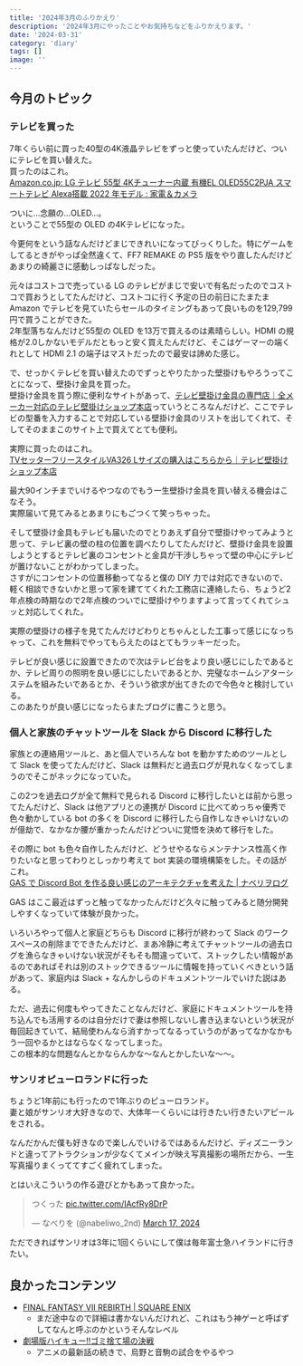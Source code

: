 ```yaml
---
title: '2024年3月のふりかえり'
description: '2024年3月にやったことやお気持ちなどをふりかえります。'
date: '2024-03-31'
category: 'diary'
tags: []
image: ''
---
```


## 今月のトピック

### テレビを買った

7年くらい前に買った40型の4K液晶テレビをずっと使っていたんだけど、ついにテレビを買い替えた。  
買ったのはこれ。  
[Amazon.co.jp: LG テレビ 55型 4Kチューナー内蔵 有機EL OLED55C2PJA スマートテレビ Alexa搭載 2022 年モデル : 家電＆カメラ](https://www.amazon.co.jp/gp/product/B09Z2XVL5X/?th=1)

ついに…念願の…OLED…。  
ということで55型の OLED の4Kテレビになった。

今更何をという話なんだけどまじできれいになってびっくりした。特にゲームをしてるときがやっぱ全然違くて、FF7 REMAKE の PS5 版をやり直したんだけどあまりの綺麗さに感動しっぱなしだった。

元々はコストコで売っている LG のテレビがまじで安いで有名だったのでコストコで買おうとしてたんだけど、コストコに行く予定の日の前日にたまたま Amazon でテレビを見ていたらセールのタイミングもあって良いものを129,799円で買うことができた。  
2年型落ちなんだけど55型の OLED を13万で買えるのは素晴らしい。HDMI の規格が2.0しかないモデルだともっと安く買えたんだけど、そこはゲーマーの端くれとして HDMI 2.1 の端子はマストだったので最安は諦めた感じ。

で、せっかくテレビを買い替えたのでずっとやりたかった壁掛けもやろうってことになって、壁掛け金具を買った。  
壁掛け金具を買う際に便利なサイトがあって、[テレビ壁掛け金具の専門店｜全メーカー対応のテレビ壁掛けショップ本店](https://kabekaketv-shop.com/)っていうところなんだけど、ここでテレビの型番を入力することで対応している壁掛け金具のリストを出してくれて、そしてそのままこのサイト上で買えてとても便利。

実際に買ったのはこれ。  
[TVセッターフリースタイルVA326 Lサイズの購入はこちらから｜テレビ壁掛けショップ本店](https://kabekaketv-shop.com/products/detail.php?product_id=663)

最大90インチまでいけるやつなのでもう一生壁掛け金具を買い替える機会はこなそう。  
実際届いて見てみるとあまりにもごつくて笑っちゃった。

そして壁掛け金具もテレビも届いたのでとりあえず自分で壁掛けやってみようと思って、テレビ裏の壁の柱の位置を調べたりしてたんだけど、壁掛け金具を設置しようとするとテレビ裏のコンセントと金具が干渉しちゃって壁の中心にテレビが置けないことがわかってしまった。  
さすがにコンセントの位置移動ってなると僕の DIY 力では対応できないので、軽く相談できないかと思って家を建ててくれた工務店に連絡したら、ちょうど2年点検の時期なので2年点検のついでに壁掛けやりますよって言ってくれてシュッと対応してくれた。

実際の壁掛けの様子を見てたんだけどわりとちゃんとした工事って感じになっちゃって、これを無料でやってもらえたのはとてもラッキーだった。

テレビが良い感じに設置できたので次はテレビ台をより良い感じにしたであるとか、テレビ周りの照明を良い感じにしたいであるとか、完璧なホームシアターシステムを組みたいであるとか、そういう欲求が出てきたので今色々と検討している。  
このあたりが良い感じになったらまたブログに書こうと思う。

### 個人と家族のチャットツールを Slack から Discord に移行した

家族との連絡用ツールと、あと個人でいろんな bot を動かすためのツールとして Slack を使ってたんだけど、Slack は無料だと過去ログが見れなくなってしまうのでそこがネックになっていた。

この2つを過去ログが全て無料で見られる Discord に移行したいとは前から思ってたんだけど、Slack は他アプリとの連携が Discord に比べてめっちゃ優秀で色々動かしている bot の多くを Discord に移行したら自作しなきゃいけないのが億劫で、なかなか腰が重かったんだけどついに覚悟を決めて移行をした。

その際に bot も色々自作したんだけど、どうせやるならメンテナンス性高く作りたいなと思ってわりとしっかり考えて bot 実装の環境構築をした。その話がこれ。  
[GAS で Discord Bot を作る良い感じのアーキテクチャを考えた | ナベリヲログ](https://blog.nabeliwo.com/2024/03/gas-discord-bot/)

GAS はここ最近はずっと触ってなかったんだけど久々に触ってみると随分開発しやすくなっていて体験が良かった。

いろいろやって個人と家庭どちらも Discord に移行が終わって Slack のワークスペースの削除までできたんだけど、まあ冷静に考えてチャットツールの過去ログを漁らなきゃいけない状況がそもそも間違っていて、ストックしたい情報があるのであればそれは別のストックできるツールに情報を持っていくべきという話があって、家庭内は Slack + なんかしらのドキュメントツールでいけた説はある。

ただ、過去に何度もやってきたことなんだけど、家庭にドキュメントツールを持ち込んでも活用するのは自分だけで妻は参照しないし書き込まないという状況が毎回起きていて、結局使わんなら消すかってなるっていうのがあってなかなかもう一回やるかとはならなくなってしまった。  
この根本的な問題なんとかならんかな〜なんとかしたいな〜〜。

### サンリオピューロランドに行った

ちょうど1年前にも行ったので1年ぶりのピューロランド。  
妻と娘がサンリオ大好きなので、大体年一くらいには行きたい行きたいアピールをされる。

なんだかんだ僕も好きなので楽しんでいけるではあるんだけど、ディズニーランドと違ってアトラクションが少なくてメインが映え写真撮影の場所だから、一生写真撮りまくっててすごく疲れてしまった。

とはいえこういうの作る遊びとかもあって良かった。

<blockquote class="twitter-tweet"><p lang="ja" dir="ltr">つくった <a href="https://t.co/IAcfRy8DrP">pic.twitter.com/IAcfRy8DrP</a></p>&mdash; なべりを (@nabeliwo_2nd) <a href="https://twitter.com/nabeliwo_2nd/status/1769328116223332654?ref_src=twsrc%5Etfw">March 17, 2024</a></blockquote> <script async src="https://platform.twitter.com/widgets.js" charset="utf-8"></script>

ただできればサンリオは3年に1回くらいにして僕は毎年富士急ハイランドに行きたい。

## 良かったコンテンツ

- [FINAL FANTASY VII REBIRTH | SQUARE ENIX](https://www.jp.square-enix.com/ffvii_rebirth/)
  - まだ途中なので詳細は書かないんだけれど、これはもう神ゲーと呼ばずしてなんと呼ぶのかというそんなレベル
- [劇場版ハイキュー!!ゴミ捨て場の決戦](https://haikyu.jp/movie/)
  - アニメの最新話の続きで、烏野と音駒の試合をやるやつ
